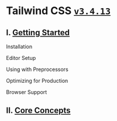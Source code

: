 # Tailwind CSS [`v3.4.13`](./docs/v3.4.13.md)

## I. [Getting Started](./docs/getting-started.md)

Installation

Editor Setup

Using with Preprocessors

Optimizing for Production

Browser Support

## II. [Core Concepts](./docs/core-concepts.md)
